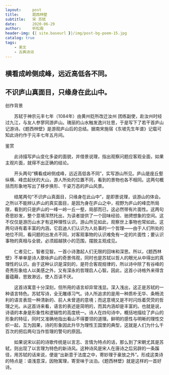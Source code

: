 ```yaml
---
layout:     post
title:      题西林壁
subtitle:   宋 苏轼
date:       2020-06-29
author:     听松阁
header-img: {{ site.baseurl }}/img/post-bg-poem-15.jpg
catalog: true
tags:
    - 美文
    - 古典诗词
---
```


## 横看成岭侧成峰，远近高低各不同。
## 不识庐山真面目，只缘身在此山中。





创作背景

　　苏轼于神宗元丰七年（1084年）由黄州贬所改迁汝州 团练副使，赴汝州时经过九江，与友人参寥同游庐山。瑰丽的山水触发逸兴壮思，于是写下了若干首庐山记游诗。《题西林壁》是游观庐山后的总结。据南宋施宿《东坡先生年谱》记载可知此诗约作于元丰七年五月间。





鉴赏



　　此诗描写庐山变化多姿的面貌，并借景说理，指出观察问题应客观全面，如果主观片面，就得不出正确的结论。



　　开头两句“横看成岭侧成峰，远近高低各不同”，实写游山所见。庐山是座丘壑纵横、峰峦起伏的大山，游人所处的位置不同，看到的景物也各不相同。这两句概括而形象地写出了移步换形、千姿万态的庐山风景。



　　结尾两句“不识庐山真面目，只缘身在此山中”，是即景说理，谈游山的体会。之所以不能辨认庐山的真实面目，是因为身在庐山之中，视野为庐山的峰峦所局限，看到的只是庐山的一峰一岭一丘一壑，局部而已，这必然带有片面性。这两句奇思妙发，整个意境浑然托出，为读者提供了一个回味经验、驰骋想象的空间。这不仅仅是游历山水才有这种理性认识。游山所见如此，观察世上事物也常如此。这两句诗有着丰富的内涵，它启迪人们认识为人处事的一个哲理——由于人们所处的地位不同，看问题的出发点不同，对客观事物的认识难免有一定的片面性；要认识事物的真相与全貌，必须超越狭小的范围，摆脱主观成见。



　　仁者见仁，智者见智。一首小诗激起人们无限的回味和深思。所以，《题西林壁》不单单是诗人歌咏庐山的奇景伟观，同时也是苏轼以哲人的眼光从中得出的真理性的认识。由于这种认识是深刻的，是符合客观规律的，所以诗中除了有谷峰的奇秀形象给人以美感之外，又有深永的哲理启人心智。因此，这首小诗格外来得含蓄蕴藉，思致渺远，使人百读不厌。



　　这首诗寓意十分深刻，但所用的语言却异常浅显。深入浅出，这正是苏轼的一种语言特色。苏轼写诗，全无雕琢习气。诗人所追求的是用一种质朴无华、条畅流利的语言表现一种清新的、前人未曾道的意境；而这意境又是不时闪烁着荧荧的哲理之光。从这首诗来看，语言的表述是简明的，而其内涵却是丰富的。也就是说，诗语的本身是形象性和逻辑性的高度统一。诗人在四句诗中，概括地描绘了庐山的形象的特征，同时又准确地指出看山不得要领的道理。鲜明的感性与明晰的理性交织一起，互为因果，诗的形象因此升华为理性王国里的典型，这就是人们为什么千百次的把后两句当作哲理的警句的原因。



　　如果说宋以前的诗歌传统是以言志、言情为特点的话，那么到了宋朝尤其是苏轼，则出现了以言理为特色的新诗风。这种诗风是宋人在唐诗之后另辟的一条蹊径，用苏轼的话来说，便是“出新意于法度之中，寄妙理于豪放之外”。形成这类诗的特点是：语浅意深，因物寓理，寄至味于淡泊。《题西林壁》就是这样的一首好诗。
